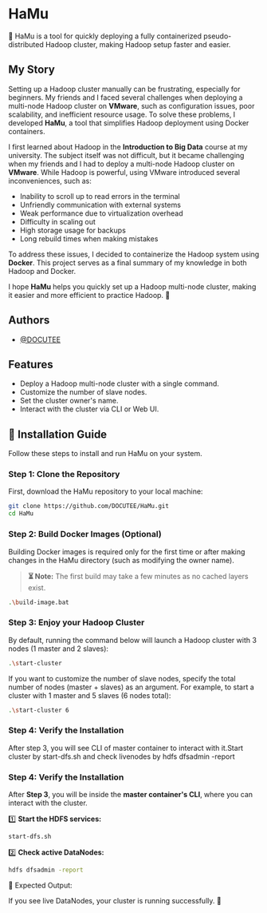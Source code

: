
# HaMu

🚀 HaMu is a tool for quickly deploying a fully containerized pseudo-distributed Hadoop cluster, making Hadoop setup faster and easier.

## **My Story**  

Setting up a Hadoop cluster manually can be frustrating, especially for beginners. My friends and I faced several challenges when deploying a multi-node Hadoop cluster on **VMware**, such as configuration issues, poor scalability, and inefficient resource usage. To solve these problems, I developed **HaMu**, a tool that simplifies Hadoop deployment using Docker containers.  

I first learned about Hadoop in the **Introduction to Big Data** course at my university. The subject itself was not difficult, but it became challenging when my friends and I had to deploy a multi-node Hadoop cluster on **VMware**. While Hadoop is powerful, using VMware introduced several inconveniences, such as:  

- Inability to scroll up to read errors in the terminal  
- Unfriendly communication with external systems  
- Weak performance due to virtualization overhead  
- Difficulty in scaling out  
- High storage usage for backups  
- Long rebuild times when making mistakes  

To address these issues, I decided to containerize the Hadoop system using **Docker**. This project serves as a final summary of my knowledge in both Hadoop and Docker.  

I hope **HaMu** helps you quickly set up a Hadoop multi-node cluster, making it easier and more efficient to practice Hadoop. 🚀  



## Authors

- [@DOCUTEE](https://github.com/DOCUTEE)

## 

## Features  

- Deploy a Hadoop multi-node cluster with a single command.  
- Customize the number of slave nodes.  
- Set the cluster owner's name.  
- Interact with the cluster via CLI or Web UI.  

## 🚀 Installation Guide  

Follow these steps to install and run HaMu on your system.  

### **Step 1: Clone the Repository**  
First, download the HaMu repository to your local machine:  
```sh
git clone https://github.com/DOCUTEE/HaMu.git
cd HaMu
```

### **Step 2: Build Docker Images (Optional)**  
Building Docker images is required only for the first time or after making changes in the HaMu directory (such as modifying the owner name).
> **⏳ Note:** The first build may take a few minutes as no cached layers exist.
```sh
.\build-image.bat
```

### **Step 3: Enjoy your Hadoop Cluster**  
By default, running the command below will launch a Hadoop cluster with 3 nodes (1 master and 2 slaves):
```sh
.\start-cluster
```
If you want to customize the number of slave nodes, specify the total number of nodes (master + slaves) as an argument.
For example, to start a cluster with 1 master and 5 slaves (6 nodes total):
```sh
.\start-cluster 6
```
### **Step 4: Verify the Installation**  
After step 3, you will see CLI of master container to interact with it.Start cluster by start-dfs.sh and check livenodes by hdfs dfsadmin -report

### **Step 4: Verify the Installation**  

After **Step 3**, you will be inside the **master container's CLI**, where you can interact with the cluster.  

1️⃣ **Start the HDFS services:**  
```sh
start-dfs.sh
```
2️⃣ **Check active DataNodes:**
```sh
hdfs dfsadmin -report
```
📌 Expected Output:

If you see live DataNodes, your cluster is running successfully. 🚀


    
